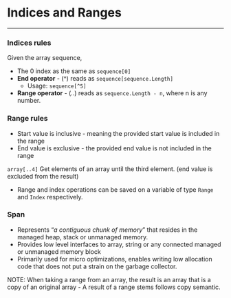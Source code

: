 # Indices and Ranges
---

### Indices rules

Given the array sequence,

- The 0 index as the same as `sequence[0]`
- **End operator** - (^) reads as `sequence[sequence.Length]`
    - Usage: `sequence[^5]`
- **Range operator** - (..) reads as `sequence.Length - n`, where n is any number.

### Range rules

- Start value is inclusive - meaning the provided start value is included in the range
- End value is exclusive - the provided end value is not included in the range

`array[..4]` Get elements of an array until the third element. (end value is excluded from the result)

- Range and index operations can be saved on a variable of type `Range` and `Index` respectively.

### Span

- Represents “_a contiguous chunk of memory_” that resides in the managed heap, stack or unmanaged memory.
- Provides low level interfaces to array, string or any connected managed or unmanaged memory block
- Primarily used for micro optimizations, enables writing low allocation code that does not put a strain on the garbage collector.

NOTE: When taking a range from an array, the result is an array that is a copy of an original array - A result of a range stems follows copy semantic.